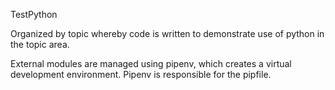 TestPython

Organized by topic whereby code is written to demonstrate use of python
in the topic area.

External modules are managed using pipenv, which creates a virtual
development environment. Pipenv is responsible for the pipfile.
